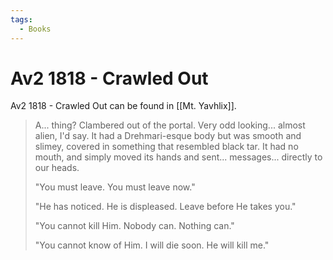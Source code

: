 ```yaml
---
tags:
  - Books
---
```


# Av2 1818 - Crawled Out

Av2 1818 - Crawled Out can be found in [[Mt. Yavhlix]].

> A... thing? Clambered out of the portal. Very odd looking... almost alien, I'd say. It had a Drehmari-esque body but was smooth and slimey, covered in something that resembled black tar. It had no mouth, and simply moved its hands and sent... messages... directly to our heads.
>
> "You must leave. You must leave now."
>
> "He has noticed. He is displeased. Leave before He takes you."
>
> "You cannot kill Him. Nobody can. Nothing can."
>
> "You cannot know of Him. I will die soon. He will kill me."



